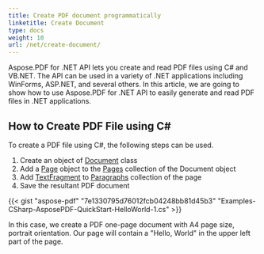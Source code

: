 ```yaml
---
title: Create PDF document programmatically
linketitle: Create Document
type: docs
weight: 10
url: /net/create-document/
---
```


Aspose.PDF for .NET API lets you create and read PDF files using C# and VB.NET. The API can be used in a variety of .NET applications including WinForms, ASP.NET, and several others. In this article, we are going to show how to use Aspose.PDF for .NET API to easily generate and read PDF files in .NET applications.

## How to Create PDF File using C#

To create a PDF file using C#, the following steps can be used.

1. Create an object of [Document](https://apireference.aspose.com/net/pdf/aspose.pdf/document) class
1. Add a [Page](https://apireference.aspose.com/pdf/net/aspose.pdf/page) object to the [Pages](https://apireference.aspose.com/pdf/net/aspose.pdf/document/properties/pages) collection of the Document object
1. Add [TextFragment](https://apireference.aspose.com/pdf/net/aspose.pdf.text/textfragment) to [Paragraphs](https://apireference.aspose.com/pdf/net/aspose.pdf/page/properties/paragraphs) collection of the page
1. Save the resultant PDF document

{{< gist "aspose-pdf" "7e1330795d76012fcb04248bb81d45b3" "Examples-CSharp-AsposePDF-QuickStart-HelloWorld-1.cs" >}}

In this case, we create a PDF one-page document with A4 page size, portrait orientation. Our page will contain a "Hello, World" in the upper left part of the page.
